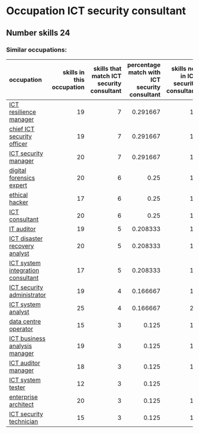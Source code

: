 # Occupation ICT security consultant
## Number skills 24
### Similar occupations:
| occupation                                                                |   skills in this occupation |   skills that match ICT security consultant |   percentage match with ICT security consultant |   skills not in ICT security consultant |
|:--------------------------------------------------------------------------|----------------------------:|--------------------------------------------:|------------------------------------------------:|----------------------------------------:|
| [ICT resilience manager](ICT_resilience_manager.md)                       |                          19 |                                           7 |                                        0.291667 |                                      12 |
| [chief ICT security officer](chief_ICT_security_officer.md)               |                          19 |                                           7 |                                        0.291667 |                                      12 |
| [ICT security manager](ICT_security_manager.md)                           |                          20 |                                           7 |                                        0.291667 |                                      13 |
| [digital forensics expert](digital_forensics_expert.md)                   |                          20 |                                           6 |                                        0.25     |                                      14 |
| [ethical hacker](ethical_hacker.md)                                       |                          17 |                                           6 |                                        0.25     |                                      11 |
| [ICT consultant](ICT_consultant.md)                                       |                          20 |                                           6 |                                        0.25     |                                      14 |
| [IT auditor](IT_auditor.md)                                               |                          19 |                                           5 |                                        0.208333 |                                      14 |
| [ICT disaster recovery analyst](ICT_disaster_recovery_analyst.md)         |                          20 |                                           5 |                                        0.208333 |                                      15 |
| [ICT system integration consultant](ICT_system_integration_consultant.md) |                          17 |                                           5 |                                        0.208333 |                                      12 |
| [ICT security administrator](ICT_security_administrator.md)               |                          19 |                                           4 |                                        0.166667 |                                      15 |
| [ICT system analyst](ICT_system_analyst.md)                               |                          25 |                                           4 |                                        0.166667 |                                      21 |
| [data centre operator](data_centre_operator.md)                           |                          15 |                                           3 |                                        0.125    |                                      12 |
| [ICT business analysis manager](ICT_business_analysis_manager.md)         |                          19 |                                           3 |                                        0.125    |                                      16 |
| [ICT auditor manager](ICT_auditor_manager.md)                             |                          18 |                                           3 |                                        0.125    |                                      15 |
| [ICT system tester](ICT_system_tester.md)                                 |                          12 |                                           3 |                                        0.125    |                                       9 |
| [enterprise architect](enterprise_architect.md)                           |                          20 |                                           3 |                                        0.125    |                                      17 |
| [ICT security technician](ICT_security_technician.md)                     |                          15 |                                           3 |                                        0.125    |                                      12 |

